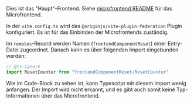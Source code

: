Dies ist das "Haupt"-Frontend.
Siehe [microfrontend README](../microfrontend-counter-reset/README.md) für das Microfrontend.

In der `vite.config.ts` wird das `@originjs/vite-plugin-federation` Plugin konfiguriert. Es ist für das Einbinden der Microfrontends zuständig.

Im `remotes`-Record werden Namen (`frontendComponentReset`) einer Entry-Datei zugeordnet. Danach kann es über folgenden Import eingebunden werden:
```ts
// @ts-ignore
import ResetCounter from "frontendComponentReset/ResetCounter"
```
Wie im Code-Block zu sehen ist, kann Typescript mit diesem Import wenig anfangen. Der Import wird nicht erkannt, und es gibt auch somit keine Typ-Informationen über das Microfrontend.